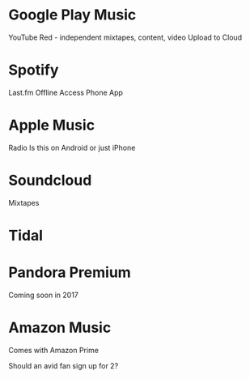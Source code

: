 # Google Play Music

YouTube Red - independent mixtapes, content, video
Upload to Cloud

# Spotify

Last.fm
Offline Access
Phone App

# Apple Music

Radio 
Is this on Android or just iPhone

# Soundcloud

Mixtapes

# Tidal

# Pandora Premium

Coming soon in 2017

# Amazon Music
Comes with Amazon Prime

Should an avid fan sign up for 2?
